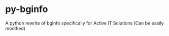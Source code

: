 # py-bginfo
A python rewrite of bginfo specifically for Active IT Solutions (Can be easily modified)
